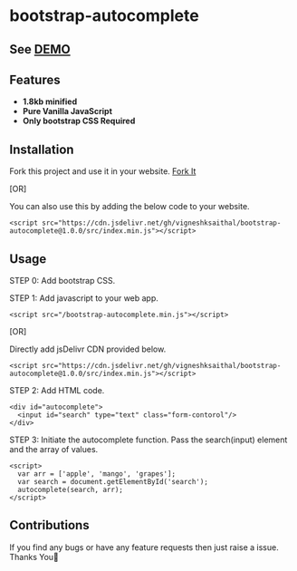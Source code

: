 # bootstrap-autocomplete
## See <a href="https://vigneshksaithal.github.io/bootstrap-autocomplete/demo">DEMO</a>
## Features
- **1.8kb minified**
- **Pure Vanilla JavaScript**
- **Only bootstrap CSS Required**

## Installation
Fork this project and use it in your website.
<a id="raw-url" href="https://github.com/vigneshksaithal/bootstrap-autocomplete">Fork It</a>

[OR]

You can also use this by adding the below code to your website.
```
<script src="https://cdn.jsdelivr.net/gh/vigneshksaithal/bootstrap-autocomplete@1.0.0/src/index.min.js"></script>
```
## Usage

STEP 0: Add bootstrap CSS.

STEP 1: Add javascript to your web app.
```
<script src="/bootstrap-autocomplete.min.js"></script>
```

[OR]

Directly add jsDelivr CDN provided below.
```
<script src="https://cdn.jsdelivr.net/gh/vigneshksaithal/bootstrap-autocomplete@1.0.0/src/index.min.js"></script>
```

STEP 2: Add HTML code.

```
<div id="autocomplete">
  <input id="search" type="text" class="form-contorol"/>
</div>
```

STEP 3: Initiate the autocomplete function.
Pass the search(input) element and the array of values.

```
<script>
  var arr = ['apple', 'mango', 'grapes'];
  var search = document.getElementById('search');
  autocomplete(search, arr);
</script>
```

## Contributions
If you find any bugs or have any feature requests then just raise a issue.
Thanks You🙏
